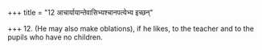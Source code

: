 +++
title = "12 आचार्यायान्तेवासिभ्यश्चानपत्येभ्य इच्छन्"

+++
12. (He may also make oblations), if he likes, to the teacher and to the pupils who have no children.
